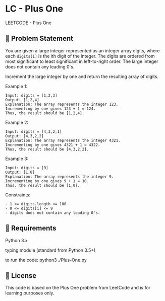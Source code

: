 # LC - Plus One

LEETCODE - Plus One

## 🧠 Problem Statement

You are given a large integer represented as an integer array digits, where each `digits[i]` is the ith digit of the integer. The digits are ordered from most significant to least significant in left-to-right order. The large integer does not contain any leading 0's.

Increment the large integer by one and return the resulting array of digits.

Example 1:
```
Input: digits = [1,2,3]
Output: [1,2,4]
Explanation: The array represents the integer 123.
Incrementing by one gives 123 + 1 = 124.
Thus, the result should be [1,2,4].
```
Example 2:
```
Input: digits = [4,3,2,1]
Output: [4,3,2,2]
Explanation: The array represents the integer 4321.
Incrementing by one gives 4321 + 1 = 4322.
Thus, the result should be [4,3,2,2].
```
Example 3:
```
Input: digits = [9]
Output: [1,0]
Explanation: The array represents the integer 9.
Incrementing by one gives 9 + 1 = 10.
Thus, the result should be [1,0].
```

Constraints:
```
- 1 <= digits.length <= 100
- 0 <= digits[i] <= 9
- digits does not contain any leading 0's.
```

## 📘 Requirements
Python 3.x

typing module (standard from Python 3.5+)

to run the code: python3 ./Plus-One.py

## 📄 License
This code is based on the Plus One problem from LeetCode and is for learning purposes only.
